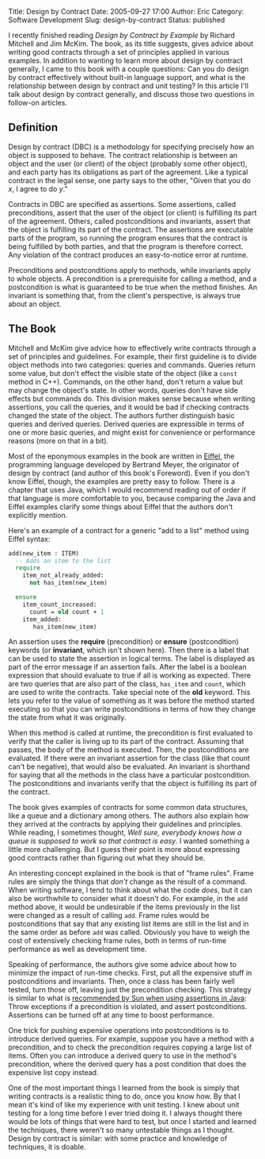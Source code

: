 Title: Design by Contract
Date: 2005-09-27 17:00
Author: Eric
Category: Software Development
Slug: design-by-contract
Status: published

I recently finished reading *Design by Contract by Example* by Richard
Mitchell and Jim McKim. The book, as its title suggests, gives advice
about writing good contracts through a set of principles applied in
various examples. In addition to wanting to learn more about design by
contract generally, I came to this book with a couple questions: Can you
do design by contract effectively without built-in language support, and
what is the relationship between design by contract and unit testing? In
this article I'll talk about design by contract generally, and discuss
those two questions in follow-on articles.<!--more-->

Definition
----------

Design by contract (DBC) is a methodology for specifying precisely how
an object is supposed to behave. The contract relationship is between an
object and the user (or client) of the object (probably some other
object), and each party has its obligations as part of the agreement.
Like a typical contract in the legal sense, one party says to the other,
"Given that you do *x*, I agree to do *y*."

Contracts in DBC are specified as assertions. Some assertions, called
preconditions, assert that the user of the object (or client) is
fulfilling its part of the agreement. Others, called postconditions and
invariants, assert that the object is fulfilling its part of the
contract. The assertions are executable parts of the program, so running
the program ensures that the contract is being fulfilled by both
parties, and that the program is therefore correct. Any violation of the
contract produces an easy-to-notice error at runtime.

Preconditions and postconditions apply to methods, while invariants
apply to whole objects. A precondition is a prerequisite for calling a
method, and a postcondition is what is guaranteed to be true when the
method finishes. An invariant is something that, from the client's
perspective, is always true about an object.

The Book
--------

Mitchell and McKim give advice how to effectively write contracts
through a set of principles and guidelines. For example, their first
guideline is to divide object methods into two categories: queries and
commands. Queries return some value, but don't effect the visible state
of the object (like a `const` method in C++). Commands, on the other
hand, don't return a value but may change the object's state. In other
words, queries don't have side effects but commands do. This division
makes sense because when writing assertions, you call the queries, and
it would be bad if checking contracts changed the state of the object.
The authors further distinguish basic queries and derived queries.
Derived queries are expressible in terms of one or more basic queries,
and might exist for convenience or performance reasons (more on that in
a bit).

Most of the eponymous examples in the book are written in
[Eiffel](http://www.eiffel.com), the programming language developed by
Bertrand Meyer, the originator of design by contract (and author of this
book's Foreword). Even if you don't know Eiffel, though, the examples
are pretty easy to follow. There is a chapter that uses Java, which I
would recommend reading out of order if that language is more
comfortable to you, because comparing the Java and Eiffel examples
clarify some things about Eiffel that the authors don't explicitly
mention.

Here's an example of a contract for a generic "add to a list" method
using Eiffel syntax:

```eiffel
add(new_item : ITEM) 
  -- Adds an item to the list 
  require 
    item_not_already_added: 
      not has_item(new_item)  

  ensure 
    item_count_increased: 
      count = old count + 1 
    item_added: 
       has_item(new_item)
```

An assertion uses the **require** (precondition) or **ensure**
(postcondition) keywords (or **invariant**, which isn't shown here).
Then there is a label that can be used to state the assertion in logical
terms. The label is displayed as part of the error message if an
assertion fails. After the label is a boolean expression that should
evaluate to true if all is working as expected. There are two queries
that are also part of the class, `has_item` and `count`, which are used
to write the contracts. Take special note of the **old** keyword. This
lets you refer to the value of something as it was before the method
started executing so that you can write postconditions in terms of how
they change the state from what it was originally.

When this method is called at runtime, the precondition is first
evaluated to verify that the caller is living up to its part of the
contract. Assuming that passes, the body of the method is executed.
Then, the postconditions are evaluated. If there were an invariant
assertion for the class (like that count can't be negative), that would
also be evaluated. An invariant is shorthand for saying that all the
methods in the class have a particular postcondition. The postconditions
and invariants verify that the object is fulfilling its part of the
contract.

The book gives examples of contracts for some common data structures,
like a queue and a dictionary among others. The authors also explain how
they arrived at the contracts by applying their guidelines and
principles. While reading, I sometimes thought, *Well sure, everybody
knows how a queue is supposed to work so that contract is easy*. I
wanted something a little more challenging. But I guess their point is
more about expressing good contracts rather than figuring out what they
should be.

An interesting concept explained in the book is that of "frame rules".
Frame rules are simply the things that *don't* change as the result of a
command. When writing software, I tend to think about what the code
*does*, but it can also be worthwhile to consider what it doesn't do.
For example, in the `add` method above, it would be undesirable if the
items previously in the list were changed as a result of calling `add`.
Frame rules would be postconditions that say that any existing list
items are still in the list and in the same order as before `add` was
called. Obviously you have to weigh the cost of extensively checking
frame rules, both in terms of run-time performance as well as
development time.

Speaking of performance, the authors give some advice about how to
minimize the impact of run-time checks. First, put all the expensive
stuff in postconditions and invariants. Then, once a class has been
fairly well tested, turn those off, leaving just the precondition
checking. This strategy is similar to what is [recommended by Sun when
using assertions in
Java](http://java.sun.com/j2se/1.4.2/docs/guide/lang/assert.html): Throw
exceptions if a precondition is violated, and assert postconditions.
Assertions can be turned off at any time to boost performance.

One trick for pushing expensive operations into postconditions is to
introduce derived queries. For example, suppose you have a method with a
precondition, and to check the precondition requires copying a large
list of items. Often you can introduce a derived query to use in the
method's precondition, where the derived query has a post condition that
does the expensive list copy instead.

One of the most important things I learned from the book is simply that
writing contracts is a realistic thing to do, once you know how. By that
I mean it's kind of like my experience with unit testing. I knew about
unit testing for a long time before I ever tried doing it. I always
thought there would be lots of things that were hard to test, but once I
started and learned the techniques, there weren't so many untestable
things as I thought. Design by contract is similar: with some practice
and knowledge of techniques, it is doable.
